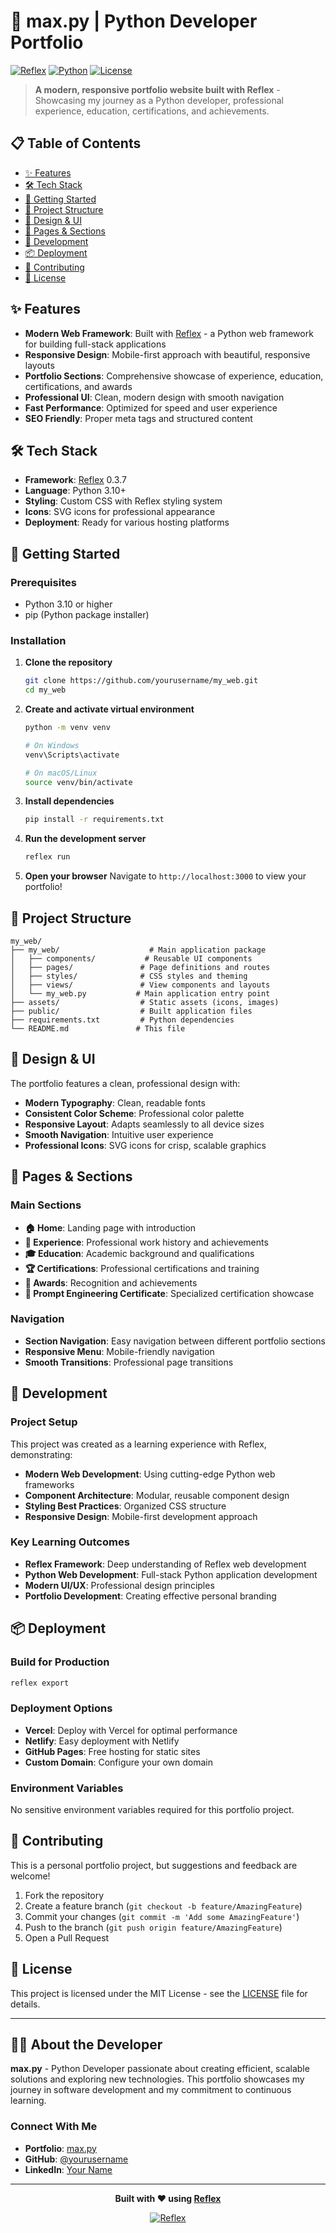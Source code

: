 # 🚀 max.py | Python Developer Portfolio

[![Reflex](https://img.shields.io/badge/Reflex-0.3.7-blue.svg)](https://reflex.dev/)
[![Python](https://img.shields.io/badge/Python-3.10+-green.svg)](https://www.python.org/)
[![License](https://img.shields.io/badge/License-MIT-yellow.svg)](LICENSE)

> **A modern, responsive portfolio website built with Reflex** - Showcasing my journey as a Python developer, professional experience, education, certifications, and achievements.

## 📋 Table of Contents

- [✨ Features](#-features)
- [🛠️ Tech Stack](#️-tech-stack)
- [🚀 Getting Started](#-getting-started)
- [📁 Project Structure](#-project-structure)
- [🎨 Design & UI](#-design--ui)
- [📱 Pages & Sections](#-pages--sections)
- [🔧 Development](#-development)
- [📦 Deployment](#-deployment)
- [🤝 Contributing](#-contributing)
- [📄 License](#-license)

## ✨ Features

- **Modern Web Framework**: Built with [Reflex](https://reflex.dev/) - a Python web framework for building full-stack applications
- **Responsive Design**: Mobile-first approach with beautiful, responsive layouts
- **Portfolio Sections**: Comprehensive showcase of experience, education, certifications, and awards
- **Professional UI**: Clean, modern design with smooth navigation
- **Fast Performance**: Optimized for speed and user experience
- **SEO Friendly**: Proper meta tags and structured content

## 🛠️ Tech Stack

- **Framework**: [Reflex](https://reflex.dev/) 0.3.7
- **Language**: Python 3.10+
- **Styling**: Custom CSS with Reflex styling system
- **Icons**: SVG icons for professional appearance
- **Deployment**: Ready for various hosting platforms

## 🚀 Getting Started

### Prerequisites

- Python 3.10 or higher
- pip (Python package installer)

### Installation

1. **Clone the repository**
   ```bash
   git clone https://github.com/yourusername/my_web.git
   cd my_web
   ```

2. **Create and activate virtual environment**
   ```bash
   python -m venv venv
   
   # On Windows
   venv\Scripts\activate
   
   # On macOS/Linux
   source venv/bin/activate
   ```

3. **Install dependencies**
   ```bash
   pip install -r requirements.txt
   ```

4. **Run the development server**
   ```bash
   reflex run
   ```

5. **Open your browser**
   Navigate to `http://localhost:3000` to view your portfolio!

## 📁 Project Structure

```
my_web/
├── my_web/                    # Main application package
│   ├── components/           # Reusable UI components
│   ├── pages/               # Page definitions and routes
│   ├── styles/              # CSS styles and theming
│   ├── views/               # View components and layouts
│   └── my_web.py           # Main application entry point
├── assets/                  # Static assets (icons, images)
├── public/                  # Built application files
├── requirements.txt         # Python dependencies
└── README.md               # This file
```

## 🎨 Design & UI

The portfolio features a clean, professional design with:

- **Modern Typography**: Clean, readable fonts
- **Consistent Color Scheme**: Professional color palette
- **Responsive Layout**: Adapts seamlessly to all device sizes
- **Smooth Navigation**: Intuitive user experience
- **Professional Icons**: SVG icons for crisp, scalable graphics

## 📱 Pages & Sections

### Main Sections

- **🏠 Home**: Landing page with introduction
- **💼 Experience**: Professional work history and achievements
- **🎓 Education**: Academic background and qualifications
- **🏆 Certifications**: Professional certifications and training
- **🏅 Awards**: Recognition and achievements
- **📜 Prompt Engineering Certificate**: Specialized certification showcase

### Navigation

- **Section Navigation**: Easy navigation between different portfolio sections
- **Responsive Menu**: Mobile-friendly navigation
- **Smooth Transitions**: Professional page transitions

## 🔧 Development

### Project Setup

This project was created as a learning experience with Reflex, demonstrating:

- **Modern Web Development**: Using cutting-edge Python web frameworks
- **Component Architecture**: Modular, reusable component design
- **Styling Best Practices**: Organized CSS structure
- **Responsive Design**: Mobile-first development approach

### Key Learning Outcomes

- **Reflex Framework**: Deep understanding of Reflex web development
- **Python Web Development**: Full-stack Python application development
- **Modern UI/UX**: Professional design principles
- **Portfolio Development**: Creating effective personal branding

## 📦 Deployment

### Build for Production

```bash
reflex export
```

### Deployment Options

- **Vercel**: Deploy with Vercel for optimal performance
- **Netlify**: Easy deployment with Netlify
- **GitHub Pages**: Free hosting for static sites
- **Custom Domain**: Configure your own domain

### Environment Variables

No sensitive environment variables required for this portfolio project.

## 🤝 Contributing

This is a personal portfolio project, but suggestions and feedback are welcome!

1. Fork the repository
2. Create a feature branch (`git checkout -b feature/AmazingFeature`)
3. Commit your changes (`git commit -m 'Add some AmazingFeature'`)
4. Push to the branch (`git push origin feature/AmazingFeature`)
5. Open a Pull Request

## 📄 License

This project is licensed under the MIT License - see the [LICENSE](LICENSE) file for details.

---

## 👨‍💻 About the Developer

**max.py** - Python Developer passionate about creating efficient, scalable solutions and exploring new technologies. This portfolio showcases my journey in software development and my commitment to continuous learning.

### Connect With Me

- **Portfolio**: [max.py](https://your-portfolio-url.com)
- **GitHub**: [@yourusername](https://github.com/yourusername)
- **LinkedIn**: [Your Name](https://linkedin.com/in/yourprofile)

---

<div align="center">

**Built with ❤️ using [Reflex](https://reflex.dev/)**

[![Reflex](https://img.shields.io/badge/Made%20with-Reflex-blue?style=for-the-badge&logo=python)](https://reflex.dev/)

</div>